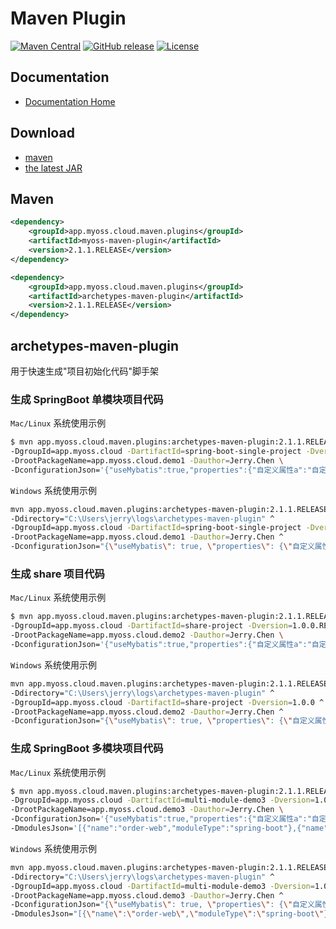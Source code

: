 # Maven Plugin

[![Maven Central](https://img.shields.io/maven-central/v/app.myoss.cloud.maven.plugins/myoss-maven-plugin.svg)](https://maven-badges.herokuapp.com/maven-central/app.myoss.cloud.maven.plugins/myoss-maven-plugin/)
[![GitHub release](https://img.shields.io/github/release/myoss-cloud/myoss-maven-plugin.svg)](https://github.com/myoss-cloud/myoss-maven-plugin/releases)
[![License](https://img.shields.io/badge/license-Apache%202-4EB1BA.svg)](https://www.apache.org/licenses/LICENSE-2.0.html)

## Documentation

- [Documentation Home](https://github.com/myoss-cloud/myoss-maven-plugin/wiki)

## Download

- [maven][1]
- [the latest JAR][2]  

[1]: http://repo1.maven.org/maven2/app/myoss/cloud/maven/plugins/myoss-maven-plugin/  
[2]: https://search.maven.org/remote_content?g=app.myoss.cloud.maven.plugins&a=myoss-maven-plugin&v=LATEST

## Maven

```xml
<dependency>
    <groupId>app.myoss.cloud.maven.plugins</groupId>
    <artifactId>myoss-maven-plugin</artifactId>
    <version>2.1.1.RELEASE</version>
</dependency>
```

```xml
<dependency>
    <groupId>app.myoss.cloud.maven.plugins</groupId>
    <artifactId>archetypes-maven-plugin</artifactId>
    <version>2.1.1.RELEASE</version>
</dependency>
```

## archetypes-maven-plugin

用于快速生成"项目初始化代码"脚手架

### 生成 SpringBoot 单模块项目代码

`Mac/Linux` 系统使用示例

```bash
$ mvn app.myoss.cloud.maven.plugins:archetypes-maven-plugin:2.1.1.RELEASE:springBootSingleProject -Ddirectory='/Users/jerry/workspaces/github/myoss/myoss-java/myoss-maven-plugin/archetypes-maven-plugin/target' \
-DgroupId=app.myoss.cloud -DartifactId=spring-boot-single-project -Dversion=1.0.0.RELEASE \
-DrootPackageName=app.myoss.cloud.demo1 -Dauthor=Jerry.Chen \
-DconfigurationJson='{"useMybatis":true,"properties":{"自定义属性a":"自定义属性a的值"}}'
```

`Windows` 系统使用示例

```bash
mvn app.myoss.cloud.maven.plugins:archetypes-maven-plugin:2.1.1.RELEASE:springBootSingleProject ^
-Ddirectory="C:\Users\jerry\logs\archetypes-maven-plugin" ^
-DgroupId=app.myoss.cloud -DartifactId=spring-boot-single-project -Dversion=1.0.0 ^
-DrootPackageName=app.myoss.cloud.demo1 -Dauthor=Jerry.Chen ^
-DconfigurationJson="{\"useMybatis\": true, \"properties\": {\"自定义属性a\": \"自定义属性a的值\"}}"
```

### 生成 share 项目代码

`Mac/Linux` 系统使用示例

```bash
$ mvn app.myoss.cloud.maven.plugins:archetypes-maven-plugin:2.1.1.RELEASE:shareProject -Ddirectory='/Users/jerry/workspaces/github/myoss/myoss-java/myoss-maven-plugin/archetypes-maven-plugin/target' \
-DgroupId=app.myoss.cloud -DartifactId=share-project -Dversion=1.0.0.RELEASE \
-DrootPackageName=app.myoss.cloud.demo2 -Dauthor=Jerry.Chen \
-DconfigurationJson='{"useMybatis":true,"properties":{"自定义属性a":"自定义属性a的值"}}'
```

`Windows` 系统使用示例

```bash
mvn app.myoss.cloud.maven.plugins:archetypes-maven-plugin:2.1.1.RELEASE:shareProject ^
-Ddirectory="C:\Users\jerry\logs\archetypes-maven-plugin" ^
-DgroupId=app.myoss.cloud -DartifactId=share-project -Dversion=1.0.0 ^
-DrootPackageName=app.myoss.cloud.demo2 -Dauthor=Jerry.Chen ^
-DconfigurationJson="{\"useMybatis\": true, \"properties\": {\"自定义属性a\": \"自定义属性a的值\"}}"
```

### 生成 SpringBoot 多模块项目代码

`Mac/Linux` 系统使用示例

```bash
$ mvn app.myoss.cloud.maven.plugins:archetypes-maven-plugin:2.1.1.RELEASE:springBootMultiModuleProject -Ddirectory='/Users/jerry/workspaces/github/myoss/myoss-java/myoss-maven-plugin/archetypes-maven-plugin/target' \
-DgroupId=app.myoss.cloud -DartifactId=multi-module-demo3 -Dversion=1.0.0.RELEASE \
-DrootPackageName=app.myoss.cloud.demo3 -Dauthor=Jerry.Chen \
-DconfigurationJson='{"useMybatis":true,"properties":{"自定义属性a":"自定义属性a的值"}}'
-DmodulesJson='[{"name":"order-web","moduleType":"spring-boot"},{"name":"order-service","moduleType":"normal"}]'
```

`Windows` 系统使用示例

```bash
mvn app.myoss.cloud.maven.plugins:archetypes-maven-plugin:2.1.1.RELEASE:springBootMultiModuleProject ^
-Ddirectory="C:\Users\jerry\logs\archetypes-maven-plugin" ^
-DgroupId=app.myoss.cloud -DartifactId=multi-module-demo3 -Dversion=1.0.0 ^
-DrootPackageName=app.myoss.cloud.demo3 -Dauthor=Jerry.Chen ^
-DconfigurationJson="{\"useMybatis\": true, \"properties\": {\"自定义属性a\": \"自定义属性a的值\"}}"
-DmodulesJson="[{\"name\":\"order-web\",\"moduleType\":\"spring-boot\"},{\"name\":\"order-service\",\"moduleType\":\"normal\"}]"
```
